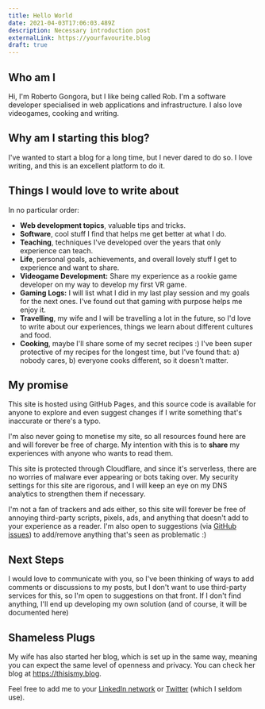 ```yaml
---
title: Hello World
date: 2021-04-03T17:06:03.489Z
description: Necessary introduction post
externalLink: https://yourfavourite.blog
draft: true
---
```

## Who am I

Hi, I'm Roberto Gongora, but I like being called Rob. I'm a software developer specialised in web applications and infrastructure. I also love videogames, cooking and writing.

## Why am I starting this blog?

I've wanted to start a blog for a long time, but I never dared to do so. I love writing, and this is an excellent platform to do it.

## Things I would love to write about

In no particular order:

* **Web development topics**, valuable tips and tricks.
* **Software**, cool stuff I find that helps me get better at what I do.
* **Teaching**, techniques I've developed over the years that only experience can teach.
* **Life**, personal goals, achievements, and overall lovely stuff I get to experience and want to share.
* **Videogame Development:** Share my experience as a rookie game developer on my way to develop my first VR game.
* **Gaming Logs:** I will list what I did in my last play session and my goals for the next ones. I've found out that gaming with purpose helps me enjoy it.
* **Travelling**, my wife and I will be travelling a lot in the future, so I'd love to write about our experiences, things we learn about different cultures and food.
* **Cooking**, maybe I'll share some of my secret recipes :) I've been super protective of my recipes for the longest time, but I've found that: a) nobody cares, b) everyone cooks different, so it doesn't matter.

## My promise

This site is hosted using GitHub Pages, and this source code is available for anyone to explore and even suggest changes if I write something that's inaccurate or there's a typo.

I'm also never going to monetise my site, so all resources found here are and will forever be free of charge. My intention with this is to **share** my experiences with anyone who wants to read them.

This site is protected through Cloudflare, and since it's serverless, there are no worries of malware ever appearing or bots taking over. My security settings for this site are rigorous, and I will keep an eye on my DNS analytics to strengthen them if necessary.

I'm not a fan of trackers and ads either, so this site will forever be free of annoying third-party scripts, pixels, ads, and anything that doesn't add to your experience as a reader. I'm also open to suggestions (via [GitHub issues](https://github.com/RobertoGongora/yourfavouriteblog/issues)) to add/remove anything that's seen as problematic :)

## Next Steps

I would love to communicate with you, so I've been thinking of ways to add comments or discussions to my posts, but I don't want to use third-party services for this, so I'm open to suggestions on that front. If I don't find anything, I'll end up developing my own solution (and of course, it will be documented here)

## Shameless Plugs

My wife has also started her blog, which is set up in the same way, meaning you can expect the same level of openness and privacy. You can check her blog at <https://thisismy.blog>.

Feel free to add me to your [LinkedIn network](https://linkedin.com/in/roberto-gongora) or [Twitter](https://twitter.com/roberttt1005) (which I seldom use).
